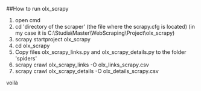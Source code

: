 ##How to run olx_scrapy

1. open cmd
2. cd 'directory of the scraper' (the file where the scrapy.cfg is located) (in my case it is C:\Studia\Master\WebScraping\Project\olx_scrapy)
3. scrapy startproject olx_scrapy
4. cd olx_scrapy
5. Copy files olx_scrapy_links.py and olx_scrapy_details.py to the folder 'spiders'
5. scrapy crawl olx_scrapy_links -O olx_links_scrapy.csv
6. scrapy crawl olx_scrapy_details -O olx_details_scrapy.csv

voilà
